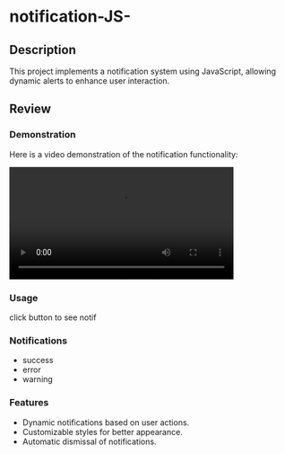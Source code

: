# notification-JS-  

## Description  
This project implements a notification system using JavaScript, allowing dynamic alerts to enhance user interaction.  

## Review  
### Demonstration  
Here is a video demonstration of the notification functionality:  

<video width="400" controls>  
  <source src="./review.mp4" type="video/mp4">  
  Your browser does not support the video tag.  
</video>  

### Usage  
click button to see notif

### Notifications 
- success  
- error 
- warning

### Features  
- Dynamic notifications based on user actions.  
- Customizable styles for better appearance.  
- Automatic dismissal of notifications.
